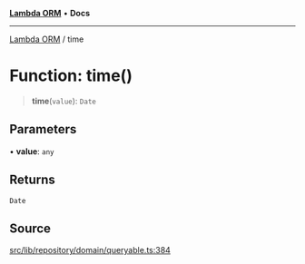 [**Lambda ORM**](../README.md) • **Docs**

***

[Lambda ORM](../README.md) / time

# Function: time()

> **time**(`value`): `Date`

## Parameters

• **value**: `any`

## Returns

`Date`

## Source

[src/lib/repository/domain/queryable.ts:384](https://github.com/lambda-orm/lambdaorm-base/blob/a635589f3d58a8022cbddf078d76ce5a7a0b2137/src/lib/repository/domain/queryable.ts#L384)
